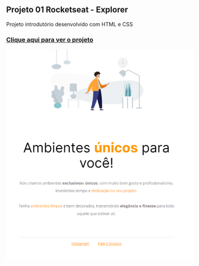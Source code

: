 ## Projeto 01 Rocketseat - Explorer
Projeto introdutório desenvolvido com HTML e CSS
### [Clique aqui para ver o projeto](https://colelladev.github.io/RocketProjeto01/)
![preview](./preview.PNG)
